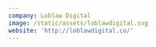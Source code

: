```yaml
---
company: Loblaw Digital
image: /static/assets/loblawdigital.svg
website: 'http://loblawdigital.co/'
---
```


